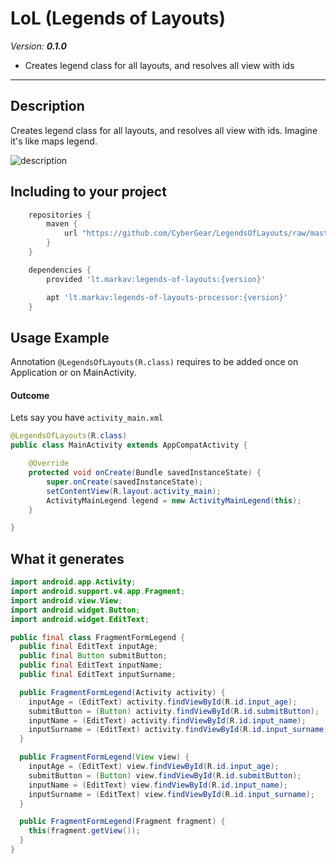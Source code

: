 # LoL (Legends of Layouts)

*Version:* ***0.1.0***

 - Creates legend class for all layouts, and resolves all view with ids

---

## Description

Creates legend class for all layouts, and resolves all view with ids. Imagine it's like maps legend.

![description](https://raw.githubusercontent.com/CyberGear/LegendsOfLayouts/master/layout_example.png)

## Including to your project

```Groovy
    repositories {
        maven {
            url "https://github.com/CyberGear/LegendsOfLayouts/raw/master/repo/"
        }
    }
```

```Groovy
    dependencies {
        provided 'lt.markav:legends-of-layouts:{version}'

        apt 'lt.markav:legends-of-layouts-processor:{version}'
    }
```

## Usage Example

Annotation `@LegendsOfLayouts(R.class)` requires to be added once on Application or on MainActivity.

#### Outcome
Lets say you have `activity_main.xml`

```Java
@LegendsOfLayouts(R.class)
public class MainActivity extends AppCompatActivity {

    @Override
    protected void onCreate(Bundle savedInstanceState) {
        super.onCreate(savedInstanceState);
        setContentView(R.layout.activity_main);
        ActivityMainLegend legend = new ActivityMainLegend(this);
    }

}
```

## What it generates

```Java
import android.app.Activity;
import android.support.v4.app.Fragment;
import android.view.View;
import android.widget.Button;
import android.widget.EditText;

public final class FragmentFormLegend {
  public final EditText inputAge;
  public final Button submitButton;
  public final EditText inputName;
  public final EditText inputSurname;

  public FragmentFormLegend(Activity activity) {
    inputAge = (EditText) activity.findViewById(R.id.input_age);
    submitButton = (Button) activity.findViewById(R.id.submitButton);
    inputName = (EditText) activity.findViewById(R.id.input_name);
    inputSurname = (EditText) activity.findViewById(R.id.input_surname);
  }

  public FragmentFormLegend(View view) {
    inputAge = (EditText) view.findViewById(R.id.input_age);
    submitButton = (Button) view.findViewById(R.id.submitButton);
    inputName = (EditText) view.findViewById(R.id.input_name);
    inputSurname = (EditText) view.findViewById(R.id.input_surname);
  }

  public FragmentFormLegend(Fragment fragment) {
    this(fragment.getView());
  }
}
```
